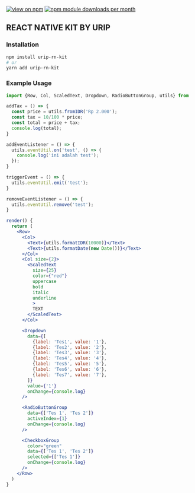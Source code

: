 [![view on npm](http://img.shields.io/npm/v/urip-rn-kit.svg)](https://www.npmjs.org/package/urip-rn-kit)
[![npm module downloads per month](http://img.shields.io/npm/dm/urip-rn-kit.svg)](https://www.npmjs.org/package/urip-rn-kit)
## REACT NATIVE KIT BY URIP

### Installation

```bash
npm install urip-rn-kit
# or
yarn add urip-rn-kit
```

### Example Usage

```jsx
import {Row, Col, ScaledText, Dropdown, RadioButtonGroup, utils} from 'urip-rn-kit'

addTax = () => {
  const price = utils.fromIDR('Rp 2.000');
  const tax = 10/100 * price;
  const total = price + tax;
  console.log(total);
}

addEventListener = () => {
  utils.eventUtil.on('test', () => {
    console.log('ini adalah test');
  });
}

triggerEvent = () => {
  utils.eventUtil.emit('test');
}

removeEventListener = () => {
  utils.eventUtil.remove('test');
}

render() {
  return (
    <Row>
      <Col>
        <Text>{utils.formatIDR(10000)}</Text>
        <Text>{utils.formatDate(new Date())}</Text>
      </Col>
      <Col size={2}>
        <ScaledText
          size={25}
          color={"red"}
          uppercase
          bold
          italic
          underline
          >
          TEXT
        </ScaledText>
      </Col>

      <Dropdown
        data={[
          {label: 'Tes1', value: '1'},
          {label: 'Tes2', value: '2'},
          {label: 'Tes3', value: '3'},
          {label: 'Tes4', value: '4'},
          {label: 'Tes5', value: '5'},
          {label: 'Tes6', value: '6'},
          {label: 'Tes7', value: '7'},
        ]}
        value={'1'}
        onChange={console.log}
      />

      <RadioButtonGroup
        data={['Tes 1', 'Tes 2']}
        activeIndex={1}
        onChange={console.log}
      />

      <CheckboxGroup
        color="green"
        data={['Tes 1', 'Tes 2']}
        selected={['Tes 1']}
        onChange={console.log}
      />
    </Row>
  )
}

```
